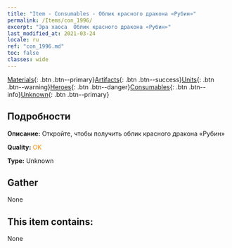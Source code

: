 ```yaml
---
title: "Item - Consumables - Облик красного дракона «Рубин»"
permalink: /Items/con_1996/
excerpt: "Эра хаоса  Облик красного дракона «Рубин»"
last_modified_at: 2021-03-24
locale: ru
ref: "con_1996.md"
toc: false
classes: wide
---
```

 [Materials](/ru/Items/){: .btn .btn--primary}[Artifacts](/ru/Items/Artifacts/){: .btn .btn--success}[Units](/ru/Items/Units/){: .btn .btn--warning}[Heroes](/ru/Items/Heroes/){: .btn .btn--danger}[Consumables](/ru/Items/Consumables/){: .btn .btn--info}[Unknown](/ru/Items/Unknown/){: .btn .btn--primary}

## Подробности
 **Описание:** Откройте, чтобы получить облик красного дракона «Рубин»

 **Quality:** <span style="color: #FF8C00">OK</span>

 **Type:** Unknown

## Gather

  None

## This item contains:

  None


